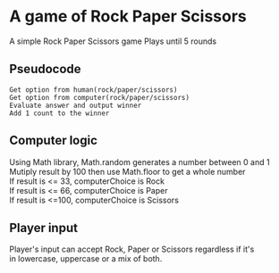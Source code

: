 # A game of Rock Paper Scissors
A simple Rock Paper Scissors game
Plays until 5 rounds

## Pseudocode
```
Get option from human(rock/paper/scissors)
Get option from computer(rock/paper/scissors)
Evaluate answer and output winner
Add 1 count to the winner
```

## Computer logic
Using Math library, Math.random generates a number between 0 and 1  
Mutiply result by 100 then use Math.floor to get a whole number  
If result is <= 33, computerChoice is Rock  
If result is <= 66, computerChoice is Paper  
If result is <=100, computerChoice is Scissors  

## Player input
Player's input can accept Rock, Paper or Scissors regardless if it's  
in lowercase, uppercase or a mix of both.


